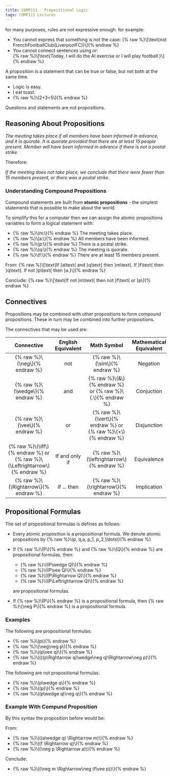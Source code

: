 ```yaml
---
title: COMP111 - Propositional Logic
tags: COMP111 Lectures
---
```

for many purposes, rules are not expressive enough. for example:

* You cannot express that something is not the case:
	{% raw %}\\\[\text{not FrenchFootballClub(LiverpoolFC)}\\\]{% endraw %}
* You cannot connect sentences using or:  
	{% raw %}\\\[\text{Today, I will do the AI exercise or I will play football.}\\\]{% endraw %}
	
A proposition is a statement that can be true or false, but not both at the same time.

* Logic is easy.
* I eat toast.
* {% raw %}\\\(2+3=5\\\){% endraw %}

Questions and statements are not propositions.

## Reasoning About Propositions

*The meeting takes place if all members have been informed in advance, and it is quorate. It is quorate provided that there are at least 15 people present. Member will have been informed in advance if there is not a postal strike.*

Therefore:

*If the meeting does not take place, we conclude that there were fewer than 15 members present, or there was a postal strike.*

### Understanding Compound Propositions
Compound statements are built from **atomic propositions** - the simplest statements that is possible to make about the world.

To simplify this for a computer then we can assign the atomic propositions variables to form a logical statement with:

* {% raw %}\\\(m:\\\){% endraw %} The meeting takes place.
* {% raw %}\\\(a:\\\){% endraw %} All members have been informed.
* {% raw %}\\\(p:\\\){% endraw %} There is a postal strike.
* {% raw %}\\\(q:\\\){% endraw %} The meeting is quorate.
* {% raw %}\\\(f:\\\){% endraw %} There are at least 15 members present.

From:
{% raw %}\\\[\text{If }a\text{ and }q\text{ then }m\text{. If }f\text{ then }q\text{. If not }p\text{ then }a.}\\\]{% endraw %}

Conclude:
{% raw %}\\\[\text{If not }m\text{ then not }f\text{ or }p\\\]{% endraw %}

## Connectives
Propositions may be combined with other propositions to form compound propositions. These in turn may be combined into further propositions.

The connectives that may be used are:

| Connective | English Equivalent | Math Symbol | Mathematical Equivalent |
| :-: | :-: | :-: | :-: |
| {% raw %}\\\(\neg\\\){% endraw %} | not | {% raw %}\\\(\sim\\\){% endraw %} | Negation |
| {% raw %}\\\(\wedge\\\){% endraw %} | and | {% raw %}\\\(\&\\\){% endraw %} or {% raw %}\\\(.\\\){% endraw %} | Conjuction |
| {% raw %}\\\(\vee\\\){% endraw %} | or | {% raw %}\\\(\vert\\\){% endraw %} or {% raw %}\\\(+\\\){% endraw %} | Disjunction |
| {% raw %}\\\(\iff\\\){% endraw %} or {% raw %}\\\(\Leftrightarrow\\\){% endraw %} | If and only if | {% raw %}\\\(\leftrightarrow\\\){% endraw %} | Equivalence |
| {% raw %}\\\(\Rightarrow\\\){% endraw %} | If ... then | {% raw %}\\\(\rightarrow\\\){% endraw %} | Implication |

## Propositional Formulas
The set of propositional formulas is defines as follows:

* Every atomic proposition is a propositional formula. We denote atomic propositions by {% raw %}\\\(p, q,a, p_1, p_2,\ldots\\\){% endraw %}
* If {% raw %}\\\(P\\\){% endraw %} and {% raw %}\\\(Q\\\){% endraw %} are propositional formulas, then:
	* {% raw %}\\\((P\wedge Q)\\\){% endraw %}
	* {% raw %}\\\((P\vee Q)\\\){% endraw %}
	* {% raw %}\\\((P\Rightarrow Q)\\\){% endraw %}
	* {% raw %}\\\((P\Leftrightarrow Q)\\\){% endraw %}
	
	are propositional formulas.
* If {% raw %}\\\(P\\\){% endraw %} is a propositional formula, then {% raw %}\\\(\neg P\\\){% endraw %} is a propositional formula.

### Examples
The following are propositional formulas:

* {% raw %}\\\(p\\\){% endraw %}
* {% raw %}\\\(\neg\neg p\\\){% endraw %}
* {% raw %}\\\((p\vee q)\\\){% endraw %}
* {% raw %}\\\((((p\Rightarrow q)\wedge\neg q)\Rightarrow\neg p)\\\){% endraw %}

The following are not propositional formulas:

* {% raw %}\\\(p\wedge q\\\){% endraw %}
* {% raw %}\\\((p)\\\){% endraw %}
* {% raw %}\\\((p\wedge q)\neg q\\\){% endraw %}

### Example With Compund Proposition
By this syntax the proposition before would be:

From:

* {% raw %}\\\(((a\wedge q) \Rightarrow m)\\\){% endraw %}
* {% raw %}\\\((f \Rightarrow q)\\\){% endraw %}
* {% raw %}\\\((\neg p \Rightarrow a)\\\){% endraw %}

Conclude:

* {% raw %}\\\((\neg m \Rightarrow\neg (f\vee p))\\\){% endraw %}
